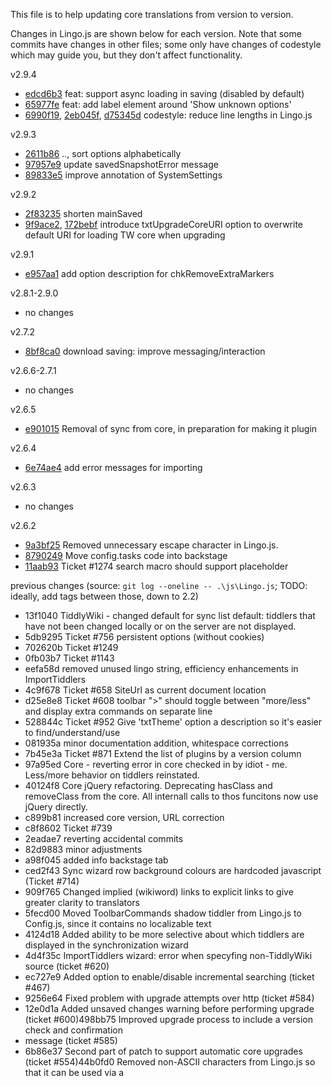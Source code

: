 This file is to help updating core translations from version to version.

Changes in Lingo.js are shown below for each version.
Note that some commits have changes in other files;
some only have changes of codestyle which may guide you, but they don't affect functionality.

v2.9.4
* [edcd6b3](https://github.com/TiddlyWiki/TiddlyWikiClassic/commit/edcd6b3) feat: support async loading in saving (disabled by default)
* [65977fe](https://github.com/TiddlyWiki/TiddlyWikiClassic/commit/65977fe) feat: add label element around 'Show unknown options'
* [6990f19](https://github.com/TiddlyWiki/TiddlyWikiClassic/commit/6990f19), [2eb045f](https://github.com/TiddlyWiki/TiddlyWikiClassic/commit/2eb045f), [d75345d](https://github.com/TiddlyWiki/TiddlyWikiClassic/commit/d75345d) codestyle: reduce line lengths in Lingo.js

v2.9.3
* [2611b86](https://github.com/TiddlyWiki/TiddlyWikiClassic/commit/2611b86) .., sort options alphabetically
* [97957e9](https://github.com/TiddlyWiki/TiddlyWikiClassic/commit/97957e9) update savedSnapshotError message
* [89833e5](https://github.com/TiddlyWiki/TiddlyWikiClassic/commit/89833e5) improve annotation of SystemSettings

v2.9.2
* [2f83235](https://github.com/TiddlyWiki/TiddlyWikiClassic/commit/2f83235) shorten mainSaved
* [9f9ace2](https://github.com/TiddlyWiki/TiddlyWikiClassic/commit/9f9ace2), [172bebf](https://github.com/TiddlyWiki/TiddlyWikiClassic/commit/172bebf) introduce txtUpgradeCoreURI option to overwrite default URI for loading TW core when upgrading

v2.9.1
* [e957aa1](https://github.com/TiddlyWiki/TiddlyWikiClassic/commit/e957aa1) add option description for chkRemoveExtraMarkers

v2.8.1-2.9.0
* no changes

v2.7.2
* [8bf8ca0](https://github.com/TiddlyWiki/TiddlyWikiClassic/commit/8bf8ca0) download saving: improve messaging/interaction

v2.6.6-2.7.1
* no changes

v2.6.5
* [e901015](https://github.com/TiddlyWiki/TiddlyWikiClassic/commit/e901015) Removal of sync from core, in preparation for making it plugin

v2.6.4
* [6e74ae4](https://github.com/TiddlyWiki/TiddlyWikiClassic/commit/6e74ae4) add error messages for importing

v2.6.3
* no changes

v2.6.2
* [9a3bf25](https://github.com/TiddlyWiki/TiddlyWikiClassic/commit/9a3bf25) Removed unnecessary escape character in Lingo.js.
* [8790249](https://github.com/TiddlyWiki/TiddlyWikiClassic/commit/8790249) Move config.tasks code into backstage
* [11aab93](https://github.com/TiddlyWiki/TiddlyWikiClassic/commit/11aab93) Ticket #1274 search macro should support placeholder

previous changes (source: `git log --oneline -- .\js\Lingo.js`; TODO: ideally, add tags between those, down to 2.2)
* 13f1040 TiddlyWiki - changed default for sync list default: tiddlers that have not been changed locally or on the server are not displayed.
* 5db9295 Ticket #756 persistent options (without cookies)
* 702620b Ticket #1249
* 0fb03b7 Ticket #1143
* eefa58d removed unused lingo string, efficiency enhancements in ImportTiddlers
* 4c9f678 Ticket #658 SiteUrl as current document location
* d25e8e8 Ticket #608 toolbar ">" should toggle between "more/less" and display extra commands on separate line
* 528844c Ticket #952 Give 'txtTheme' option a description so it's easier to find/understand/use
* 081935a minor documentation addition, whitespace corrections
* 7b45e3a Ticket #871 Extend the list of plugins by a version column
* 97a95ed Core - reverting error in core checked in by idiot - me.  Less/more behavior on tiddlers reinstated.
* 40124f8 Core jQuery refactoring. Deprecating hasClass and removeClass from the core.  All internall calls to thos funcitons now use jQuery directly.      
* c899b81 increased core version, URL correction
* c8f8602 Ticket #739
* 2eadae7 reverting accidental commits
* 82d9883 minor adjustments
* a98f045 added info backstage tab
* ced2f43 Sync wizard row background colours are hardcoded javascript (Ticket #714)
* 909f765 Changed implied (wikiword) links to explicit links to give greater clarity to translators
* 5fecd00 Moved ToolbarCommands shadow tiddler from Lingo.js to Config.js, since it contains no localizable text
* 4124d18 Added ability to be more selective about which tiddlers are displayed in the synchronization wizard
* 4d4f35c ImportTiddlers wizard: error when specyfing non-TiddlyWiki source (ticket #620)
* ec727e9 Added option to enable/disable incremental searching (ticket #467)   
* 9256e64 Fixed problem with upgrade attempts over http (ticket #584)
* 12e0d1a Added unsaved changes warning before performing upgrade (ticket #600)498bb75 Improved upgrade process to include a version check and confirmation 
* message (ticket #585)
* 6b86e37 Second part of patch to support automatic core upgrades (ticket #554)44b0fd0 Removed non-ASCII characters from Lingo.js so that it can be used via a <script> tag (ticket #572)
* 2c24aa4 First part of new core upgrade mechanism (ticket #554)
* b6cb0b9 Friendlier toolbar customisation (ticket #488)
* 887f04e Corrected annotation for MarkupPostBody tiddler (ticket #499)        
* 48b364b Made the warning against modifying StyleSheetLayout and StyleSheetColors be stronger (ticket #404)
* 25f3f5c Fixed problem with sync error in Internet Explorer (ticket #421)
* ...